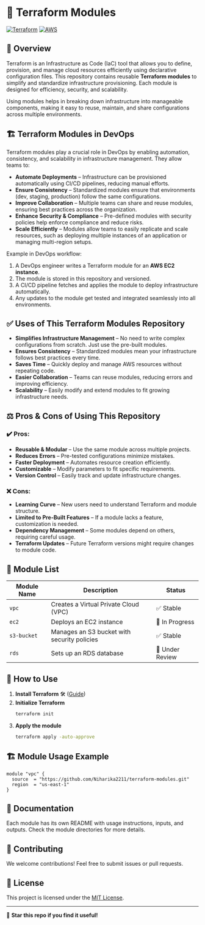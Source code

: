 # 🚀 Terraform Modules 

[![Terraform](https://img.shields.io/badge/Terraform-v1.x-623CE4?style=for-the-badge&logo=terraform)](https://www.terraform.io/)
[![AWS](https://img.shields.io/badge/AWS-Cloud-FF9900?style=for-the-badge&logo=amazon-aws)](https://aws.amazon.com/)

## 📌 Overview
Terraform is an Infrastructure as Code (IaC) tool that allows you to define, provision, and manage cloud resources efficiently using declarative configuration files. This repository contains reusable **Terraform modules** to simplify and standardize infrastructure provisioning. Each module is designed for efficiency, security, and scalability.

Using modules helps in breaking down infrastructure into manageable components, making it easy to reuse, maintain, and share configurations across multiple environments.

## 🏗️ Terraform Modules in DevOps
Terraform modules play a crucial role in DevOps by enabling automation, consistency, and scalability in infrastructure management. They allow teams to:
- **Automate Deployments** – Infrastructure can be provisioned automatically using CI/CD pipelines, reducing manual efforts.
- **Ensure Consistency** – Standardized modules ensure that environments (dev, staging, production) follow the same configurations.
- **Improve Collaboration** – Multiple teams can share and reuse modules, ensuring best practices across the organization.
- **Enhance Security & Compliance** – Pre-defined modules with security policies help enforce compliance and reduce risks.
- **Scale Efficiently** – Modules allow teams to easily replicate and scale resources, such as deploying multiple instances of an application or managing multi-region setups.

Example in DevOps workflow:
1. A DevOps engineer writes a Terraform module for an **AWS EC2 instance**.
2. The module is stored in this repository and versioned.
3. A CI/CD pipeline fetches and applies the module to deploy infrastructure automatically.
4. Any updates to the module get tested and integrated seamlessly into all environments.

## ✅ Uses of This Terraform Modules Repository
- **Simplifies Infrastructure Management** – No need to write complex configurations from scratch. Just use the pre-built modules.
- **Ensures Consistency** – Standardized modules mean your infrastructure follows best practices every time.
- **Saves Time** – Quickly deploy and manage AWS resources without repeating code.
- **Easier Collaboration** – Teams can reuse modules, reducing errors and improving efficiency.
- **Scalability** – Easily modify and extend modules to fit growing infrastructure needs.

## ⚖️ Pros & Cons of Using This Repository

### **✔️ Pros:**
- **Reusable & Modular** – Use the same module across multiple projects.
- **Reduces Errors** – Pre-tested configurations minimize mistakes.
- **Faster Deployment** – Automates resource creation efficiently.
- **Customizable** – Modify parameters to fit specific requirements.
- **Version Control** – Easily track and update infrastructure changes.

### **❌ Cons:**
- **Learning Curve** – New users need to understand Terraform and module structure.
- **Limited to Pre-Built Features** – If a module lacks a feature, customization is needed.
- **Dependency Management** – Some modules depend on others, requiring careful usage.
- **Terraform Updates** – Future Terraform versions might require changes to module code.

## 📂 Module List
| Module Name      | Description                                      | Status |
|-----------------|--------------------------------------------------|--------|
| `vpc`          | Creates a Virtual Private Cloud (VPC)            | ✅ Stable |
| `ec2`          | Deploys an EC2 instance                          | 🚀 In Progress |
| `s3-bucket`    | Manages an S3 bucket with security policies      | ✅ Stable |
| `rds`          | Sets up an RDS database                          | 🔧 Under Review |

## 📜 How to Use
1. **Install Terraform** 🛠️ ([Guide](https://developer.hashicorp.com/terraform/tutorials/aws-get-started/install-cli))
2. **Initialize Terraform**
   ```sh
   terraform init
   ```
3. **Apply the module**
   ```sh
   terraform apply -auto-approve
   ```

## 🏗️ Module Usage Example
```hcl
module "vpc" {
  source  = "https://github.com/Niharika2211/terraform-modules.git"
  region  = "us-east-1"
}
```

## 📖 Documentation
Each module has its own README with usage instructions, inputs, and outputs. Check the module directories for more details.

## 🤝 Contributing
We welcome contributions! Feel free to submit issues or pull requests.

## 📜 License
This project is licensed under the [MIT License](LICENSE).

---
🌟 **Star this repo if you find it useful!**

